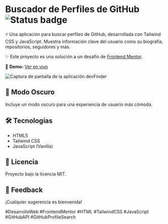 # Buscador de Perfiles de GitHub ![Status badge](https://img.shields.io/badge/status-Completed-green)

⚡️ Una aplicación para buscar perfiles de GitHub, desarrollada con Tailwind CSS y JavaScript. Muestra información clave del usuario como su biografía, repositorios, seguidores y más.

✨ Este proyecto es una solución a un desafío de [Frontend Mentor](https://www.frontendmentor.io/challenges/github-user-search-app-Q09YOgaH6).

🔗 **Demo:** [Ver en vivo](https://dev-finder-xebt.vercel.app/)

![Captura de pantalla de la aplicación devFinder](https://github.com/stivenjimenez/devFinder/assets/58489695/7b19f9ea-6ccc-421c-9dce-a695ddad313d)


## 🌙 Modo Oscuro

Incluye un modo oscuro para una experiencia de usuario más cómoda.

## 🛠️ Tecnologías

- HTML5
- Tailwind CSS
- JavaScript (Vanilla)

## 📜 Licencia

Proyecto bajo la licencia MIT.

## 🔄 Feedback

¡Cualquier sugerencia es bienvenida!

#DesarrolloWeb #FrontendMentor #HTML #TailwindCSS #JavaScript #GitHubAPI #GitHubProfileSearch
